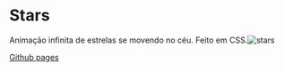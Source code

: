 # Stars 
 Animação infinita de estrelas se movendo no céu. Feito em CSS.![stars](https://user-images.githubusercontent.com/79410863/132259223-ccd21299-8919-45fd-88b8-b8a2a35a7c8b.jpg)
 
 
  [Github pages](https://ysh-rael.github.io/stars_in_the_sky/)
 

